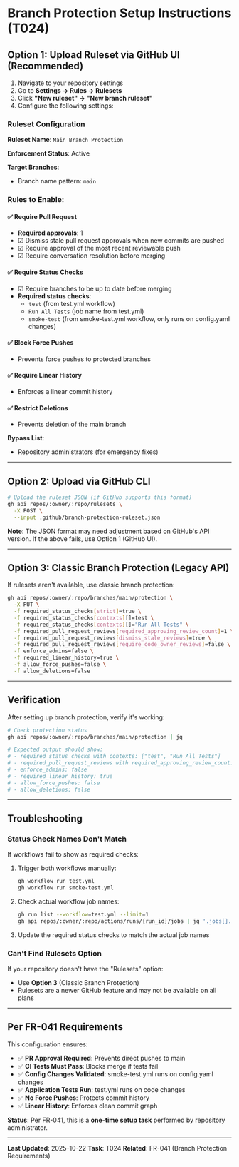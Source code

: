 # Branch Protection Setup Instructions (T024)

## Option 1: Upload Ruleset via GitHub UI (Recommended)

1. Navigate to your repository settings
2. Go to **Settings → Rules → Rulesets**
3. Click **"New ruleset" → "New branch ruleset"**
4. Configure the following settings:

### Ruleset Configuration

**Ruleset Name**: `Main Branch Protection`

**Enforcement Status**: Active

**Target Branches**:

- Branch name pattern: `main`

### Rules to Enable:

#### ✅ Require Pull Request

- **Required approvals**: 1
- ☑ Dismiss stale pull request approvals when new commits are pushed
- ☑ Require approval of the most recent reviewable push
- ☑ Require conversation resolution before merging

#### ✅ Require Status Checks

- ☑ Require branches to be up to date before merging
- **Required status checks**:
  - `test` (from test.yml workflow)
  - `Run All Tests` (job name from test.yml)
  - `smoke-test` (from smoke-test.yml workflow, only runs on config.yaml changes)

#### ✅ Block Force Pushes

- Prevents force pushes to protected branches

#### ✅ Require Linear History

- Enforces a linear commit history

#### ✅ Restrict Deletions

- Prevents deletion of the main branch

**Bypass List**:

- Repository administrators (for emergency fixes)

---

## Option 2: Upload via GitHub CLI

```bash
# Upload the ruleset JSON (if GitHub supports this format)
gh api repos/:owner/:repo/rulesets \
  -X POST \
  --input .github/branch-protection-ruleset.json
```

**Note**: The JSON format may need adjustment based on GitHub's API version. If the above fails, use
Option 1 (GitHub UI).

---

## Option 3: Classic Branch Protection (Legacy API)

If rulesets aren't available, use classic branch protection:

```bash
gh api repos/:owner/:repo/branches/main/protection \
  -X PUT \
  -f required_status_checks[strict]=true \
  -f required_status_checks[contexts][]=test \
  -f required_status_checks[contexts][]="Run All Tests" \
  -f required_pull_request_reviews[required_approving_review_count]=1 \
  -f required_pull_request_reviews[dismiss_stale_reviews]=true \
  -f required_pull_request_reviews[require_code_owner_reviews]=false \
  -f enforce_admins=false \
  -f required_linear_history=true \
  -f allow_force_pushes=false \
  -f allow_deletions=false
```

---

## Verification

After setting up branch protection, verify it's working:

```bash
# Check protection status
gh api repos/:owner/:repo/branches/main/protection | jq

# Expected output should show:
# - required_status_checks with contexts: ["test", "Run All Tests"]
# - required_pull_request_reviews with required_approving_review_count: 1
# - enforce_admins: false
# - required_linear_history: true
# - allow_force_pushes: false
# - allow_deletions: false
```

---

## Troubleshooting

### Status Check Names Don't Match

If workflows fail to show as required checks:

1. Trigger both workflows manually:

   ```bash
   gh workflow run test.yml
   gh workflow run smoke-test.yml
   ```

2. Check actual workflow job names:

   ```bash
   gh run list --workflow=test.yml --limit=1
   gh api repos/:owner/:repo/actions/runs/{run_id}/jobs | jq '.jobs[].name'
   ```

3. Update the required status checks to match the actual job names

### Can't Find Rulesets Option

If your repository doesn't have the "Rulesets" option:

- Use **Option 3** (Classic Branch Protection)
- Rulesets are a newer GitHub feature and may not be available on all plans

---

## Per FR-041 Requirements

This configuration ensures:

- ✅ **PR Approval Required**: Prevents direct pushes to main
- ✅ **CI Tests Must Pass**: Blocks merge if tests fail
- ✅ **Config Changes Validated**: smoke-test.yml runs on config.yaml changes
- ✅ **Application Tests Run**: test.yml runs on code changes
- ✅ **No Force Pushes**: Protects commit history
- ✅ **Linear History**: Enforces clean commit graph

**Status**: Per FR-041, this is a **one-time setup task** performed by repository administrator.

---

**Last Updated**: 2025-10-22 **Task**: T024 **Related**: FR-041 (Branch Protection Requirements)
